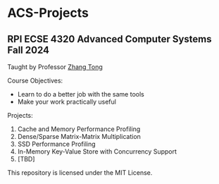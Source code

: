 # ACS-Projects
## RPI ECSE 4320 Advanced Computer Systems Fall 2024
Taught by Professor [Zhang Tong](https://sites.ecse.rpi.edu/~tzhang/)

Course Objectives:
- Learn to do a better job with the same tools
- Make your work practically useful

Projects:
1. Cache and Memory Performance Profiling
2. Dense/Sparse Matrix-Matrix Multiplication
3. SSD Performance Profiling
4. In-Memory Key-Value Store with Concurrency Support
5. [TBD]

This repository is licensed under the MIT License.
